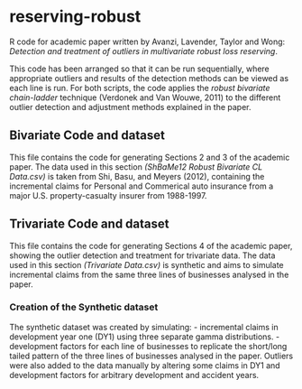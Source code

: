 # reserving-robust
R code for academic paper written by Avanzi, Lavender, Taylor and Wong: *Detection and treatment of outliers in multivariate robust loss reserving*.

This code has been arranged so that it can be run sequentially, where appropriate outliers and results of the detection methods can be viewed as each line is run. For both scripts, the code applies the *robust bivariate chain-ladder* technique (Verdonek and Van Wouwe, 2011) to the different outlier detection and adjustment methods explained in the paper.

## Bivariate Code and dataset
This file contains the code for generating Sections 2 and 3 of the academic paper. The data used in this section *(ShBaMe12 Robust Bivariate CL Data.csv)* is taken from Shi, Basu, and Meyers (2012), containing the incremental claims for Personal and Commerical auto insurance from a major U.S. property-casualty insurer from 1988-1997.

## Trivariate Code and dataset
This file contains the code for generating Sections 4 of the academic paper, showing the outlier detection and treatment for trivariate data. The data used in this section *(Trivariate Data.csv)* is synthetic and aims to simulate incremental claims from the same three lines of businesses analysed in the paper.

### Creation of the Synthetic dataset
The synthetic dataset was created by simulating:
    - incremental claims in development year one (DY1) using three separate gamma distributions.
    - development factors for each line of businesses to replicate the short/long tailed pattern of the three lines of businesses analysed in the paper.
Outliers were also added to the data manually by altering some claims in DY1 and development factors for arbitrary development and accident years.